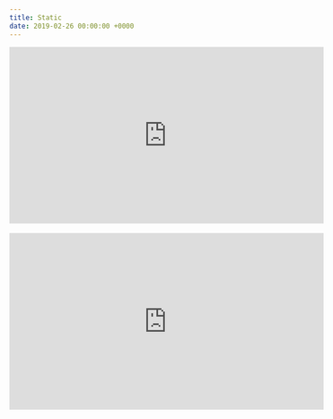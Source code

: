 ```yaml
---
title: Static
date: 2019-02-26 00:00:00 +0000
---
```

<iframe width="560" height="315" src="https://www.youtube-nocookie.com/embed/Hlhlv-0GbYg?rel=0&amp;showinfo=0" frameborder="0" allow="accelerometer; autoplay; encrypted-media; gyroscope; picture-in-picture" allowfullscreen></iframe>
<br><br>
<iframe width="560" height="315" src="https://www.youtube-nocookie.com/embed/ZdxR4af5wx0?rel=0&amp;showinfo=0" frameborder="0" allow="accelerometer; autoplay; encrypted-media; gyroscope; picture-in-picture" allowfullscreen></iframe>
